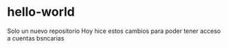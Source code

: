 # hello-world
Solo un nuevo repositorio 
Hoy hice estos cambios para poder tener acceso a cuentas bsncarias
